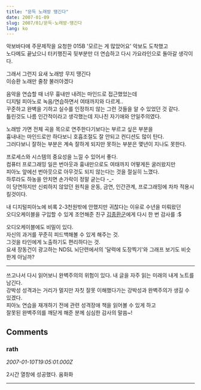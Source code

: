```yaml
---
title: "문득 노래방 땡긴다"
date: 2007-01-09
slug: 2007/01/문득-노래방-땡긴다
lang: ko
---
```


악보바다에 주문제작을 요청한 015B '모르는 게 많았어요' 악보도 도착했고  
노다메도 끝났으니 터키행진곡 뒷부분만 더 연습하고 다시 가요라인으로 돌아갈 생각이다.

그래서 그런지 요새 노래방 무지 땡긴다  
이승환 노래만 줄창 불러야겠다

음악을 연습할 때 너무 흉내만 내려는 마인드로 접근했었는데  
디지털 피아노로 녹음/연습하면서 여태까지와 다르게..   
꾸준하고 완벽을 기하고 실수를 인정하지 않는 그런 것들을 알 수 있었던 것 같다.   
틀린것도 나름 인간적이라고 생각했는데 지나친 자기애와 안일주의였다.  

노래방 가면 전체 곡을 목으로 연주한다기보다는 부르고 싶은 부분을  
흉내내는 마인드로만 하다보니 호흡조절도 잘 안되고 컨디션도 많이 탄다.  
그러다보니 잘하는 부분은 계속 잘하게 되지만 못하는 부분은 몇년이 지나도 못한다.

프로세스와 시스템의 중요성을 느낄 수 있어서 좋다.  
컴퓨터 프로그래밍 일은 번아웃과 흉내만으로도 여태까지 어떻게든 굴러왔지만   
피아노 앞에선 번아웃으로 아무것도 되지 않는다는 것을 절실히 느꼈다.  
하루라도 하농을 안치면 손가락이 정말 굳는다 -_-  
이 당연하지만 신뢰하지 않았던 원칙을 운동, 금연, 인간관계, 프로그래밍에 차차 적용시킬것이다.

내 디지털피아노에 비록 2-3천원밖에 안했지만 귀찮다는 이유로 수년을 미뤄왔던  
오디오케이블을 구입할 수 있게 조언해준 친구 [김종환군](http://blog.naver.com/hezron)에게 다시 한 번 감사를 :$  

오디오케이블에도 비밀이 있다.   
자신의 과거를 꾸준히 피드백해볼 수 있게 해주는 것.  
그것을 타인에게 노출하기도 편리하다는 것.  
요새 장동건이 광고하는 NDSL 뇌단련에서의 '달력에 도장찍기'와 그래프 보기도 비슷한게 아닐까?

----------------------------------
쓰고나서 다시 읽어보니 완벽주의의 위험이 있다. 내 글을 자주 읽는 미래의 내게 노트를 남긴다.  
강박성 성격과는 거리가 멀지만 자칫 잘못 이해했다가는 강박성과 완벽주의가 생길 수 있겠다.  
피아노 연습을 재개하기 전에 관련 성격장애 책을 읽어볼 수 있게 하고   
잘못된 완벽주의를 깨닫게 해준 분께 심심한 감사의 말씀~!  

## Comments

### rath
*2007-01-10T19:05:01.000Z*

2시간 열창에 성공했다. 움화화

---

